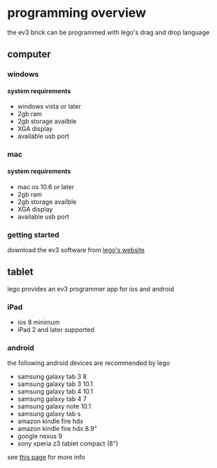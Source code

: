 # programming overview

the ev3 brick can be programmed with lego's drag and drop language

## computer

### windows

#### system requirements
* windows vista or later
* 2gb ram
* 2gb storage availble
* XGA display
* available usb port

### mac

#### system requirements
* mac os 10.6 or later
* 2gb ram
* 2gb storage availble
* XGA display
* available usb port

### getting started

download the ev3 software from [lego's website](https://www.lego.com/en-us/mindstorms/downloads/download-software)

## tablet

lego provides an ev3 programmer app for ios and android

### iPad

* ios 8 minimum
* iPad 2 and later supported

### android

the following android devices are recommended by lego

* samsung galaxy tab 3 8
* samsung galaxy tab 3 10.1
* samsung galaxy tab 4 10.1
* samsung galaxy tab 4 7
* samsung galaxy note 10.1
* samsung galaxy tab s
* amazon kindle fire hdx
* amazon kindle fire hdx 8.9"
* google nexus 9
* sony xperia z3 tablet compact (8")

see [this page](https://www.lego.com/en-us/mindstorms/apps/ev3-programmer-app/supported-devices) for more info